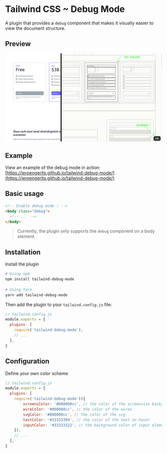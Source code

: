 # Tailwind CSS ~ Debug Mode

A plugin that provides a `debug` component that makes it visually easier to view the document structure.

## Preview

![](static/examle.png)

## Example

View an example of the debug mode in action: [https://jeroengerits.github.io/tailwind-debug-mode/](https://jeroengerits.github.io/tailwind-debug-mode/)

## Basic usage

```html
<!-- Enable debug mode : -->
<body class="debug">
  <!-- ... -->
</body>
```

> Currently, the plugin only supports the `debug` component on a body element.

## Installation

Install the plugin

```sh
# Using npm
npm install tailwind-debug-mode

# Using Yarn
yarn add tailwind-debug-mode
```

Then add the plugin to your `tailwind.config.js` file:

```js
// tailwind.config.js
module.exports = {
  plugins: [
    require('tailwind-debug-mode'),
    // ...
  ],
}
```

## Configuration
Define your own color scheme 
```js
// tailwind.config.js
module.exports = {
  plugins: [
    require('tailwind-debug-mode')({
        screensColor: '#000000cc', // the color of the screensize background
        wireColor: '#000000cc', // the color of the wires
        svgColor: '#000000cc', // the color of the svg
        textColor: '#33333399', // the color of the text on hover
        inputColor: '#33333322', // the background color of input elements
    }),
    // ...
  ],
}
```
